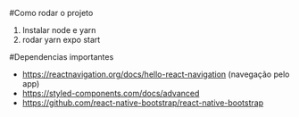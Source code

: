 #Como rodar o projeto

1. Instalar node e yarn
2. rodar yarn expo start

#Dependencias importantes

- https://reactnavigation.org/docs/hello-react-navigation (navegação pelo app)
- https://styled-components.com/docs/advanced
- https://github.com/react-native-bootstrap/react-native-bootstrap
